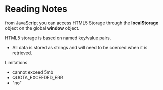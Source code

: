 # Reading Notes

from JavaScript you can access HTML5 Storage through the **localStorage** object on the global **window** object.

HTML5 storage is based on named key/value pairs.

- All data is stored as strings and will need to be coerced when it is retrieved.

Limitations
- cannot exceed 5mb
- QUOTA_EXCEEDED_ERR
- "no"

